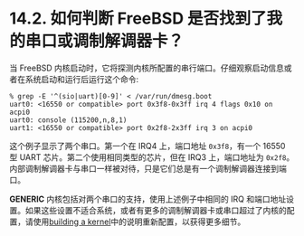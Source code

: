 # 14.2. 如何判断 FreeBSD 是否找到了我的串口或调制解调器卡？

当 FreeBSD 内核启动时，它将探测内核所配置的串行端口。仔细观察启动信息或者在系统启动和运行后运行这个命令:

```
% grep -E '^(sio|uart)[0-9]' < /var/run/dmesg.boot
uart0: <16550 or compatible> port 0x3f8-0x3ff irq 4 flags 0x10 on acpi0
uart0: console (115200,n,8,1)
uart1: <16550 or compatible> port 0x2f8-2x3ff irq 3 on acpi0
```

这个例子显示了两个串口。第一个在 IRQ4 上，端口地址 `0x3f8`，有一个 16550 型 UART 芯片。第二个使用相同类型的芯片，但在 IRQ3 上，端口地址为 `0x2f8`。内部调制解调器卡与串口一样被对待，只是它们总是有一个调制解调器连接到端口。

**GENERIC** 内核包括对两个串口的支持，使用上述例子中相同的 IRQ 和端口地址设置。如果这些设置不适合系统，或者有更多的调制解调器卡或串口超过了内核的配置，请使用[building a kernel](https://docs.freebsd.org/en/books/faq/#make-kernel)中的说明重新配置，以获得更多细节。
